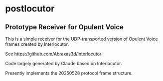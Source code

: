 # postlocutor
## Prototype Receiver for Opulent Voice

This is a simple receiver for the UDP-transported version of
Opulent Voice frames created by Interlocutor.

See https://github.com/Abraxas3d/interlocutor

Code largely generated by Claude based on Interlocutor.

Presently implements the 20250528 protocol frame structure.
